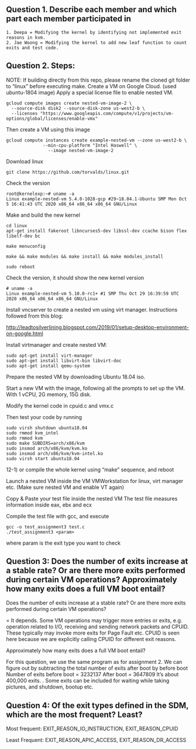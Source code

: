 ## Question 1. Describe each member and which part each member participated in
	1. Deepa = Modifying the kernel by identifying not implemented exit reasons in kvm.
	2. Jae Woong = Modifying the kernel to add new leaf function to count exits and test code.

## Question 2. Steps:
NOTE: If building directly from this repo, please rename the cloned git folder to “linux” before executing make.
Create a VM on Google Cloud. (used ubuntu-1804 image)
Apply a special license file to enable nested VM.

```
gcloud compute images create nested-vm-image-2 \
  --source-disk disk2 --source-disk-zone us-west2-b \
  --licenses "https://www.googleapis.com/compute/v1/projects/vm-options/global/licenses/enable-vmx"
```
Then create a VM using this image

```
gcloud compute instances create example-nested-vm --zone us-west2-b \
              --min-cpu-platform "Intel Haswell" \
              	--image nested-vm-image-2
```                

Download linux
```
git clone https://github.com/torvalds/linux.git
```

Check the version
```
root@kernelexp:~# uname -a
Linux example-nested-vm 5.4.0-1028-gcp #29~18.04.1-Ubuntu SMP Mon Oct 5 16:41:43 UTC 2020 x86_64 x86_64 x86_64 GNU/Linux
```
Make and build the new kernel

```
cd linux
apt-get install fakeroot libncurses5-dev libssl-dev ccache bison flex libelf-dev bc

make menuconfig

make && make modules && make install && make modules_install

sudo reboot
```

Check the version, it should show the new kernel version
```
# uname -a
Linux example-nested-vm 5.10.0-rc1+ #1 SMP Thu Oct 29 16:39:59 UTC 2020 x86_64 x86_64 x86_64 GNU/Linux
```

Install vncserver to create a nested vm using virt manager. Instructions followed from this blog:

http://leadtosilverlining.blogspot.com/2019/01/setup-desktop-environment-on-google.html

Install virtmanager and create nested VM: 
```
sudo apt-get install virt-manager 
sudo apt-get install libvirt-bin libvirt-doc 
sudo apt-get install qemu-system 
```

Prepare the nested VM by downloading Ubuntu 18.04 iso. 

Start a new VM with the image, following all the prompts to set up the VM. With 1 vCPU, 2G memory, 15G disk.

Modify the kernel code in cpuid.c and vmx.c

Then test your code by running
```
sudo virsh shutdown ubuntu18.04
sudo rmmod kvm_intel
sudo rmmod kvm
sudo make SUBDIRS=arch/x86/kvm
sudo insmod arch/x86/kvm/kvm.ko
sudo insmod arch/x86/kvm/kvm-intel.ko
sudo virsh start ubuntu18.04
```
   
   12-1) or compile the whole kernel using “make” sequence, and reboot


 Launch a nested VM inside the VM
VMWorkstation for linux, virt manager etc.
(Make sure nested VM and enable VT again)


 Copy & Paste your test file inside the nested VM
The test file measures information inside eax, ebx and ecx


 Compile the test file with gcc, and execute
 ```
gcc -o test_assignment3 test.c
./test_assignment3 <param>
```
where param is the exit type you want to check

## Question 3: Does the number of exits increase at a stable rate? Or are there more exits performed during certain VM operations?  Approximately how many exits does a full VM boot entail?

 Does the number of exits increase at a stable rate? Or are there more exits performed during certain VM operations?
 
= It depends. Some VM operations may trigger more entries or exits, e.g. operation related to I/O, receiving and sending network packets and CPUID. These typically may invoke more exits for Page Fault etc. CPUID is seen here because we are explicitly calling CPUID for different exit reasons.

Approximately how many exits does a full VM boot entail?

For this question, we use the same program as for assignment 2. We can figure out by subtracting the total number of exits after boot by before boot
Number of exits before boot = 3232137 After boot = 3647809 It’s about 400,000 exits. . Some exits can be included for waiting while taking pictures, and shutdown, bootup etc.

## Question 4: Of the exit types defined in the SDM, which are the most frequent? Least?

Most frequent: EXIT_REASON_IO_INSTRUCTION, EXIT_REASON_CPUID 

Least Frequent: EXIT_REASON_APIC_ACCESS, EXIT_REASON_DR_ACCESS
 
